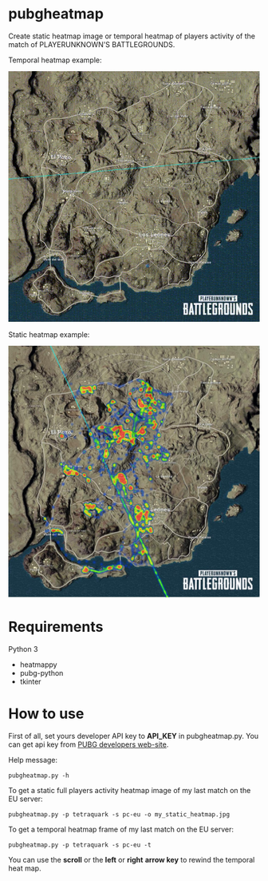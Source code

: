 # pubgheatmap

Create static heatmap image or temporal heatmap of players activity of the match of PLAYERUNKNOWN'S BATTLEGROUNDS.

Temporal heatmap example:

![PUBG activity timed-heatmap](/data/pubgheatmap_example_temporalheatmap.gif)

Static heatmap example:

![PUBG activity static-heatmap](/data/pubgheatmap_example_staticheatmap.jpg)

# Requirements

Python 3

- heatmappy
- pubg-python
- tkinter

# How to use

First of all, set yours developer API key to **API_KEY** in pubgheatmap.py. You can get api key from [PUBG developers web-site](https://developer.playbattlegrounds.com).

Help message:
```
pubgheatmap.py -h
```

To get a static full players activity heatmap image of my last match on the EU server:
```
pubgheatmap.py -p tetraquark -s pc-eu -o my_static_heatmap.jpg
```

To get a temporal heatmap frame of my last match on the EU server:
```
pubgheatmap.py -p tetraquark -s pc-eu -t
```

You can use the **scroll** or the **left** or **right** **arrow key** to rewind the temporal heat map.